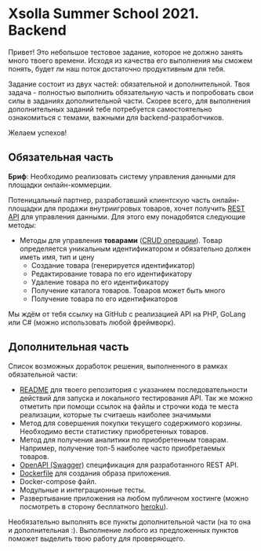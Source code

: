 # Xsolla Summer School 2021. Backend

Привет! Это небольшое тестовое задание, которое не должно занять много твоего времени. 
Исходя из качества его выполнения мы сможем понять, будет ли наш поток достаточно продуктивным для тебя.

Задание состоит из двух частей: обязательной и дополнительной. 
Твоя задача - полностью выполнить обязательную часть и попробовать свои силы в заданиях дополнительной части. Скорее всего, для выполнения дополнительных заданий тебе потребуется самостоятельно ознакомиться с темами, важными для backend-разработчиков.

Желаем успехов!

## Обязательная часть

**Бриф**: Необходимо реализовать систему управления данными для площадки онлайн-коммерции. 

Потеницальный партнер, разработавший клиентскую часть онлайн-площадки для продажи внутриигровых товаров, хочет получить [REST API](https://ru.wikipedia.org/wiki/REST) для управления данными. Для этого ему понадобятся следующие методы:
- Методы для управления **товарами** ([CRUD операции](https://ru.wikipedia.org/wiki/CRUD)). Товар определяется уникальным идентификатором и обязательно должен иметь имя, тип и цену
  - Создание товара (генерируется идентификатор)
  - Редактирование товара по его идентификатору
  - Удаление товара по его идентификатору
  - Получение каталога товаров. Товаров может быть много
  - Получение товара по его идентификаторов

Мы ждём от тебя ссылку на GitHub с реализацией API на PHP, GoLang или C# (можно использовать любой фреймворк).

## Дополнительная часть

Cписок возможных доработок решения, выполненного в рамках обязательной части:

- [README](https://techrocks.ru/2019/04/16/good-readme-on-github/) для твоего репозитория с указанием последовательности действий для запуска и локального тестирования API. Так же можно отметить при помощи ссылок на файлы и строчки кода те места реализации, которые ты считаешь наиболее значимыми
- Метод для совершения покупки текущего содержимого корзины. Необходимо вести статистику приобретенных товаров.
- Метод для получения аналитики по приобретенным товарам. Например, получение топ-5 наиболее часто приобретаемых товаров.
- [OpenAPI (Swagger)](https://starkovden.github.io/introduction-openapi-and-swagger.html) спецификация для разработанного REST API.
- [Dockerfile](https://www.youtube.com/watch?v=QF4ZF857m44) для создания образа приложения.
- Docker-compose файл.
- Модульные и интеграционные тесты. 
- Развертывание приложения на любом публичном хостинге (можно посмотреть в сторону бесплатного [heroku](https://www.heroku.com/)).

Необязательно выполнять все пункты дополнительной части (на то она и дополнительная :). Выполнение любого из предложенных пунктов поможет выделить твою работу для проверяющего.
